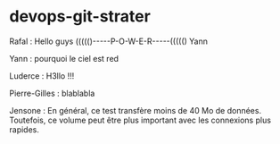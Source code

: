 # devops-git-strater

Rafal : Hello guys             ((((()-----P-O-W-E-R-----((((() Yann

Yann : pourquoi le ciel est red

Luderce : H3llo !!!

Pierre-Gilles : blablabla

Jensone : En général, ce test transfère moins de 40 Mo de données. Toutefois, ce volume peut être plus important avec les connexions plus rapides.
